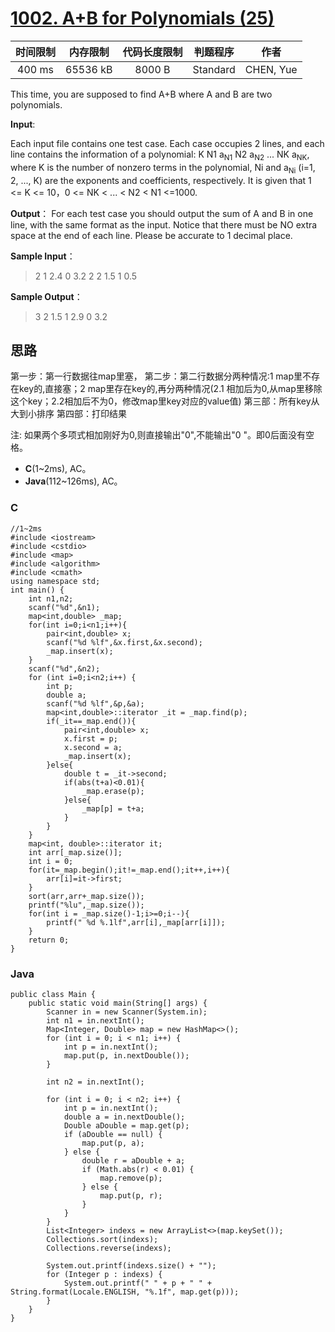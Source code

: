 # [1002. A+B for Polynomials (25)][title]
| 时间限制 | 内存限制 | 代码长度限制 | 判题程序 |   作者   |
|:-------:|:-------:|:----------:|:-------:|:-------:|
|  400 ms | 65536 kB|   8000 B   | Standard|CHEN, Yue|

This time, you are supposed to find A+B where A and B are two polynomials.

**Input**:

Each input file contains one test case. Each case occupies 2 lines, and each line contains the information of a polynomial: K N1 a<sub>N1</sub> N2 a<sub>N2</sub> ... NK a<sub>NK</sub>, where K is the number of nonzero terms in the polynomial, Ni and a<sub>Ni</sub> (i=1, 2, ..., K) are the exponents and coefficients, respectively. It is given that 1 <= K <= 10，0 <= NK < ... < N2 < N1 <=1000.

**Output**：
For each test case you should output the sum of A and B in one line, with the same format as the input. Notice that there must be NO extra space at the end of each line. Please be accurate to 1 decimal place.

**Sample Input**：
> 2 1 2.4 0 3.2
> 2 2 1.5 1 0.5

**Sample Output**：
> 3 2 1.5 1 2.9 0 3.2

## 思路
第一步：第一行数据往map里塞，
第二步：第二行数据分两种情况:1 map里不存在key的,直接塞；2 map里存在key的,再分两种情况(2.1 相加后为0,从map里移除这个key；2.2相加后不为0，修改map里key对应的value值)
第三部：所有key从大到小排序
第四部：打印结果

注: 如果两个多项式相加刚好为0,则直接输出"0",不能输出"0 "。即0后面没有空格。

- **C**(1~2ms), AC。
- **Java**(112~126ms), AC。

### C
```
//1~2ms
#include <iostream>
#include <cstdio>
#include <map>
#include <algorithm>
#include <cmath>
using namespace std;
int main() {
	int n1,n2;
	scanf("%d",&n1);
	map<int,double> _map;
	for(int i=0;i<n1;i++){
		pair<int,double> x;
		scanf("%d %lf",&x.first,&x.second);
		_map.insert(x);
	}
	scanf("%d",&n2);
	for (int i=0;i<n2;i++) {
		int p;
		double a;
		scanf("%d %lf",&p,&a);
		map<int,double>::iterator _it = _map.find(p);
		if(_it==_map.end()){
			pair<int,double> x;
			x.first = p;
			x.second = a;
			_map.insert(x);
		}else{
			double t = _it->second;
			if(abs(t+a)<0.01){
				_map.erase(p);
			}else{
				_map[p] = t+a;
			}
		}
	}
	map<int, double>::iterator it;
	int arr[_map.size()];
	int i = 0;
	for(it=_map.begin();it!=_map.end();it++,i++){
		arr[i]=it->first;
	}
	sort(arr,arr+_map.size());
	printf("%lu",_map.size());
	for(int i = _map.size()-1;i>=0;i--){
		printf(" %d %.1lf",arr[i],_map[arr[i]]);
	}
	return 0;
}
```

### Java
```
public class Main {
    public static void main(String[] args) {
        Scanner in = new Scanner(System.in);
        int n1 = in.nextInt();
        Map<Integer, Double> map = new HashMap<>();
        for (int i = 0; i < n1; i++) {
            int p = in.nextInt();
            map.put(p, in.nextDouble());
        }

        int n2 = in.nextInt();

        for (int i = 0; i < n2; i++) {
            int p = in.nextInt();
            double a = in.nextDouble();
            Double aDouble = map.get(p);
            if (aDouble == null) {
                map.put(p, a);
            } else {
                double r = aDouble + a;
                if (Math.abs(r) < 0.01) {
                    map.remove(p);
                } else {
                    map.put(p, r);
                }
            }
        }
        List<Integer> indexs = new ArrayList<>(map.keySet());
        Collections.sort(indexs);
        Collections.reverse(indexs);

        System.out.printf(indexs.size() + "");
        for (Integer p : indexs) {
            System.out.printf(" " + p + " " + String.format(Locale.ENGLISH, "%.1f", map.get(p)));
        }
    }
}
```

[title]: https://www.patest.cn/contests/pat-a-practise/1002
